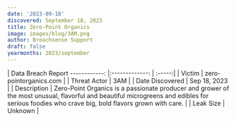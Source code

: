 ```yaml
---
date: '2023-09-18'
discovered: September 18, 2023
title: Zero-Point Organics
image: images/blog/3AM.png
author: Breachsense Support
draft: false
yearmonths: 2023/september
---
```



| Data Breach Report
------------:     |:-------------:    | :-----:|
| Victim      | zero-pointorganics.com      | 
| Threat Actor      | 3AM      | 
| Date Discovered      | Sep 18, 2023      | 
| Description      | Zero-Point Organics is a passionate producer and grower of the most unusual, flavorful and beautiful microgreens and edibles for serious foodies who crave big, bold flavors grown with care.      | 
| Leak Size      | Unknown      | 

